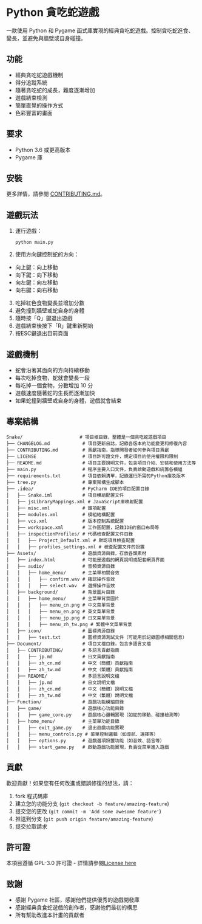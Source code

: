 # Python 貪吃蛇遊戲

一款使用 Python 和 Pygame 函式庫實現的經典貪吃蛇遊戲。控制貪吃蛇進食、變長，並避免與牆壁或自身碰撞。

## 功能

- 經典貪吃蛇遊戲機制
- 得分追蹤系統
- 隨著貪吃蛇的成長，難度逐漸增加
- 遊戲結束檢測
- 簡單直覺的操作方式
- 色彩豐富的畫面

## 要求

- Python 3.6 或更高版本
- Pygame 庫

## 安裝

更多詳情，請參閱 [CONTRIBUTING.md](../CONTRIBUTING/zh_tw.md)。

## 遊戲玩法

1. 運行遊戲：

   ```
   python main.py
   ```

2. 使用方向鍵控制蛇的方向：
  - 向上鍵：向上移動
  - 向下鍵：向下移動
  - 向左鍵：向左移動
  - 向右鍵：向右移動

3. 吃掉紅色食物變長並增加分數
4. 避免撞到牆壁或蛇自身的身體
5. 隨時按「Q」鍵退出遊戲
6. 遊戲結束後按下「R」鍵重新開始
7. 按ESC鍵退出目前頁面

## 遊戲機制

- 蛇會沿著其面向的方向持續移動
- 每次吃掉食物，蛇就會變長一段
- 每吃掉一個食物，分數增加 10 分
- 遊戲速度隨著蛇的生長而逐漸加快
- 如果蛇撞到牆壁或自身的身體，遊戲就會結束

## 專案結構

```
Snake/                     # 項目根目錄，整體是一個貪吃蛇遊戲項目
├── CHANGELOG.md            # 項目更新日誌，記錄各版本的功能變更和修復內容
├── CONTRIBUTING.md         # 貢獻指南，指導開發者如何參與項目貢獻
├── LICENSE                 # 項目許可證文件，規定項目的使用權限和限制
├── README.md               # 項目主要說明文件，包含項目介紹、安裝和使用方法等
├── main.py                 # 程序主要入口文件，負責啟動遊戲和統籌各模組
├── requirements.txt        # 項目依賴清單，記錄運行所需的Python庫及版本
├── tree.py                 # 專案架構生成腳本
├── .idea/                  # PyCharm IDE的項目配置目錄
│   ├── Snake.iml           # 項目模組配置文件
│   ├── jsLibraryMappings.xml # JavaScript庫映射配置
│   ├── misc.xml            # 雜項配置
│   ├── modules.xml         # 模組結構配置
│   ├── vcs.xml             # 版本控制系統配置
│   ├── workspace.xml       # 工作區配置，記錄IDE的窗口布局等
│   ├── inspectionProfiles/ # 代碼檢查配置文件目錄
│   │   ├── Project_Default.xml # 默認項目檢查配置
│   │   ├── profiles_settings.xml # 檢查配置文件的設置
├── Assets/                 # 遊戲資源目錄，存放各類素材
│   ├── index.html          # 可能是遊戲的網頁說明或配套網頁界面
│   ├── audio/              # 音頻資源目錄
│   │   ├── home_menu/      # 主菜單相關音效
│   │   │   ├── confirm.wav # 確認操作音效
│   │   │   ├── select.wav  # 選擇操作音效
│   ├── background/         # 背景圖片目錄
│   │   ├── home_menu/      # 主菜單背景圖片
│   │   │   ├── menu_cn.png # 中文菜單背景
│   │   │   ├── menu_en.png # 英文菜單背景
│   │   │   ├── menu_jp.png # 日文菜單背景
│   │   │   ├── menu_zh_tw.png # 繁體中文菜單背景
│   ├── icon/               # 圖標資源目錄
│   │   ├── test.txt        # 圖標資源測試文件（可能用於記錄圖標相關信息）
├── Document/               # 項目文檔目錄，包含多語言文檔
│   ├── CONTRIBUTING/       # 多語言貢獻指南
│   │   ├── jp.md           # 日文貢獻指南
│   │   ├── zh_cn.md        # 中文（簡體）貢獻指南
│   │   ├── zh_tw.md        # 中文（繁體）貢獻指南
│   ├── README/             # 多語言說明文檔
│   │   ├── jp.md           # 日文說明文檔
│   │   ├── zh_cn.md        # 中文（簡體）說明文檔
│   │   ├── zh_tw.md        # 中文（繁體）說明文檔
├── Function/               # 遊戲功能模組目錄
│   ├── game/               # 遊戲核心功能目錄
│   │   ├── game_core.py    # 遊戲核心邏輯實現（如蛇的移動、碰撞檢測等）
│   ├── home_menu/          # 主菜單功能目錄
│   │   ├── exit_game.py    # 退出遊戲功能實現
│   │   ├── menu_controls.py # 菜單控制邏輯（如導航、選擇等）
│   │   ├── options.py      # 遊戲選項設置功能（如音效、語言等）
│   │   ├── start_game.py   # 啟動遊戲功能實現，負責從菜單進入遊戲
```

## 貢獻

歡迎貢獻！如果您有任何改進或錯誤修復的想法，請：

1. fork 程式碼庫
2. 建立您的功能分支 (`git checkout -b feature/amazing-feature`)
3. 提交您的更改 (`git commit -m 'Add some awesome feature'`)
4. 推送到分支 (`git push origin feature/amazing-feature`)
5. 提交拉取請求

## 許可證

本項目遵循 GPL-3.0 許可證 - 詳情請參閱[License here](../../LICENSE)

## 致謝

- 感謝 Pygame 社區，感謝他們提供優秀的遊戲開發庫
- 感謝經典貪食蛇遊戲的創作者，感謝他們最初的構思
- 所有幫助改進本計畫的貢獻者